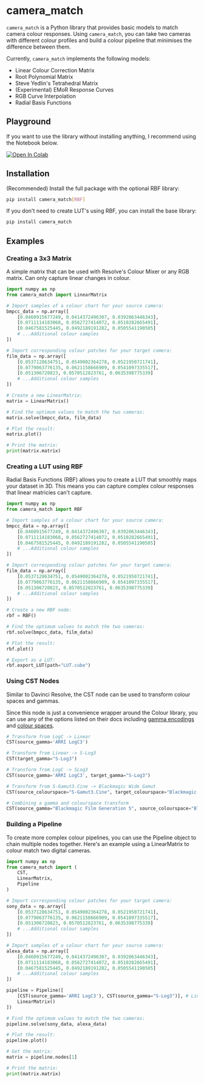 # camera_match

`camera_match` is a Python library that provides basic models to match camera colour responses. Using `camera_match`, you can take two cameras with different colour profiles and build a colour pipeline that minimises the difference between them.

Currently, `camera_match` implements the following models:

-   Linear Colour Correction Matrix
-   Root Polynomial Matrix
-   Steve Yedlin's Tetrahedral Matrix
-   (Experimental) EMoR Response Curves
-   RGB Curve Interpolation
-   Radial Basis Functions

## Playground

If you want to use the library without installing anything, I recommend using the Notebook below.

<a href="https://colab.research.google.com/github/ethan-ou/camera-match/blob/main/examples/Camera_Match.ipynb" target="_parent"><img src="https://colab.research.google.com/assets/colab-badge.svg" alt="Open In Colab"/></a>

## Installation

(Recommended) Install the full package with the optional RBF library:

```bash
pip install camera_match[RBF]
```

If you don't need to create LUT's using RBF, you can install the base library:

```bash
pip install camera_match
```

## Examples

### Creating a 3x3 Matrix

A simple matrix that can be used with Resolve's Colour Mixer or any RGB matrix. Can only capture linear changes in colour.

```python
import numpy as np
from camera_match import LinearMatrix

# Import samples of a colour chart for your source camera:
bmpcc_data = np.array([
    [0.0460915677249, 0.0414372496307, 0.0392063446343],
    [0.0711114183068, 0.0562727414072, 0.0510282665491],
    [0.0467581525445, 0.0492189191282, 0.0505541190505]
    # ...Additional colour samples
])

# Import corresponding colour patches for your target camera:
film_data = np.array([
    [0.0537128634751, 0.0549002364278, 0.0521950721741],
    [0.0779063776135, 0.0621158666909, 0.0541097335517],
    [0.051306720823, 0.0570512823761, 0.0635398775339]
    # ...Additional colour samples
])

# Create a new LinearMatrix:
matrix = LinearMatrix()

# Find the optimum values to match the two cameras:
matrix.solve(bmpcc_data, film_data)

# Plot the result:
matrix.plot()

# Print the matrix:
print(matrix.matrix)

```

### Creating a LUT using RBF

Radial Basis Functions (RBF) allows you to create a LUT that smoothly maps your dataset in 3D. This means you can capture complex colour responses that linear matricies can't capture.

```python
import numpy as np
from camera_match import RBF

# Import samples of a colour chart for your source camera:
bmpcc_data = np.array([
    [0.0460915677249, 0.0414372496307, 0.0392063446343],
    [0.0711114183068, 0.0562727414072, 0.0510282665491],
    [0.0467581525445, 0.0492189191282, 0.0505541190505]
    # ...Additional colour samples
])

# Import corresponding colour patches for your target camera:
film_data = np.array([
    [0.0537128634751, 0.0549002364278, 0.0521950721741],
    [0.0779063776135, 0.0621158666909, 0.0541097335517],
    [0.051306720823, 0.0570512823761, 0.0635398775339]
    # ...Additional colour samples
])

# Create a new RBF node:
rbf = RBF()

# Find the optimum values to match the two cameras:
rbf.solve(bmpcc_data, film_data)

# Plot the result:
rbf.plot()

# Export as a LUT:
rbf.export_LUT(path="LUT.cube")
```

### Using CST Nodes

Similar to Davinci Resolve, the CST node can be used to transform colour spaces and gammas.

Since this node is just a convenience wrapper around the Colour library, you can use any of the options listed on their docs including [gamma encodings](https://colour.readthedocs.io/en/latest/generated/colour.cctf_decoding.html) and [colour spaces](https://colour.readthedocs.io/en/latest/generated/colour.RGB_COLOURSPACES.html).

```python
# Transform from LogC -> Linear
CST(source_gamma='ARRI LogC3')

# Transform from Linear -> S-Log3
CST(target_gamma="S-Log3")

# Transform from LogC -> SLog3
CST(source_gamma='ARRI LogC3', target_gamma="S-Log3")

# Transform from S-Gamut3.Cine -> Blackmagic Wide Gamut
CST(source_colourspace="S-Gamut3.Cine", target_colourspace="Blackmagic Wide Gamut")

# Combining a gamma and colourspace transform
CST(source_gamma="Blackmagic Film Generation 5", source_colourspace="Blackmagic Wide Gamut", target_gamma='ARRI LogC3', target_colourspace="ARRI Wide Gamut 3")
```

### Building a Pipeline

To create more complex colour pipelines, you can use the Pipeline object to chain multiple nodes together. Here's an example using a LinearMatrix to colour match two digital cameras.

```python
import numpy as np
from camera_match import (
    CST,
    LinearMatrix,
    Pipeline
)

# Import corresponding colour patches for your target camera:
sony_data = np.array([
    [0.0537128634751, 0.0549002364278, 0.0521950721741],
    [0.0779063776135, 0.0621158666909, 0.0541097335517],
    [0.051306720823, 0.0570512823761, 0.0635398775339]
    # ...Additional colour samples
])

# Import samples of a colour chart for your source camera:
alexa_data = np.array([
    [0.0460915677249, 0.0414372496307, 0.0392063446343],
    [0.0711114183068, 0.0562727414072, 0.0510282665491],
    [0.0467581525445, 0.0492189191282, 0.0505541190505]
    # ...Additional colour samples
])

pipeline = Pipeline([
    [CST(source_gamma='ARRI LogC3'), CST(source_gamma="S-Log3")], # Linearises source and target camera data differently.
    LinearMatrix()
])

# Find the optimum values to match the two cameras:
pipeline.solve(sony_data, alexa_data)

# Plot the result:
pipeline.plot()

# Get the matrix:
matrix = pipeline.nodes[1]

# Print the matrix:
print(matrix.matrix)
```
